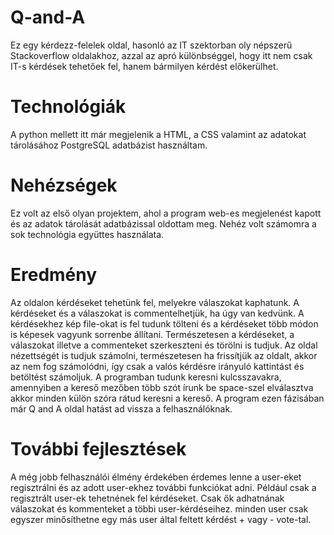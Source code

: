 # Q-and-A

Ez egy kérdezz-felelek oldal, hasonló az IT szektorban oly népszerű Stackoverflow oldalakhoz, azzal az apró különbséggel, hogy itt nem csak IT-s kérdések tehetőek fel, hanem bármilyen kérdést előkerülhet.

# Technológiák

A python mellett itt már megjelenik a HTML, a CSS valamint az adatokat tárolásához PostgreSQL adatbázist használtam.

# Nehézségek

Ez volt az első olyan projektem, ahol a program web-es megjelenést kapott és az adatok tárolását adatbázissal oldottam meg. Nehéz volt számomra a sok technológia együttes használata.

# Eredmény

Az oldalon kérdéseket tehetünk fel, melyekre válaszokat kaphatunk. A kérdéseket és a válaszokat is commentelhetjük, ha úgy van kedvünk. A kérdésekhez kép file-okat is fel tudunk tölteni és a kérdéseket több módon is képesek vagyunk sorrenbe állítani. Természetesen a kérdéseket, a válaszokat illetve a commenteket szerkeszteni és törölni is tudjuk. Az oldal nézettségét is tudjuk számolni, természetesen ha frissítjük az oldalt, akkor az nem fog számolódni, így csak a valós kérdésre irányuló kattintást és betöltést számoljuk. A programban tudunk keresni kulcsszavakra, amennyiben a kereső mezőben több szót írunk be space-szel elválasztva akkor minden külön szóra rátud keresni a kereső. A program ezen fázisában már Q and A oldal hatást ad vissza a felhasználóknak.

# További fejlesztések

A még jobb felhasználói élmény érdekében érdemes lenne a user-eket regisztrálni és az adott user-ekhez további funkciókat adni. Például csak a regisztrált user-ek tehetnének fel kérdéseket. Csak ők adhatnának válaszokat és kommenteket a többi user-kérdéseihez. minden user csak egyszer minősíthetne egy más user által feltett kérdést + vagy - vote-tal.

